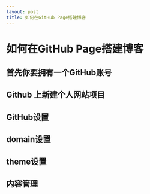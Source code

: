 ```yaml
---
layout: post
title: 如何在GitHub Page搭建博客
---
```


# 如何在GitHub Page搭建博客

## 首先你要拥有一个GitHub账号

## Github 上新建个人网站项目

## GitHub设置

## domain设置

## theme设置

## 内容管理